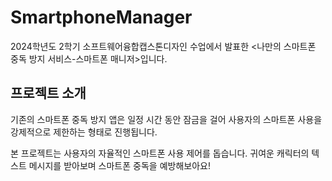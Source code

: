 # SmartphoneManager
2024학년도 2학기 소프트웨어융합캡스톤디자인 수업에서 발표한 <나만의 스마트폰 중독 방지 서비스-스마트폰 매니저>입니다.

## 프로젝트 소개
기존의 스마트폰 중독 방지 앱은 일정 시간 동안 잠금을 걸어 사용자의 스마트폰 사용을 강제적으로 제한하는 형태로 진행됩니다.

본 프로젝트는 사용자의 자율적인 스마트폰 사용 제어를 돕습니다. 귀여운 캐릭터의 텍스트 메시지를 받아보며 스마트폰 중독을 예방해보아요!


